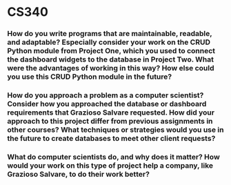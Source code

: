 # CS340

<h3>How do you write programs that are maintainable, readable, and adaptable? Especially consider your work on the CRUD Python module from Project One, which you used to connect the dashboard widgets to the database in Project Two. What were the advantages of working in this way? How else could you use this CRUD Python module in the future?</h3>

<h3>How do you approach a problem as a computer scientist? Consider how you approached the database or dashboard requirements that Grazioso Salvare requested. How did your approach to this project differ from previous assignments in other courses? What techniques or strategies would you use in the future to create databases to meet other client requests?</h3>

<h3>What do computer scientists do, and why does it matter? How would your work on this type of project help a company, like Grazioso Salvare, to do their work better?</h3>
